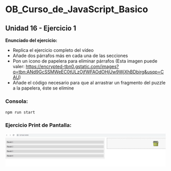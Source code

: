 # OB_Curso_de_JavaScript_Basico
## Unidad 16 - Ejercicio 1

**Enunciado del ejercicio:**

- Replica el ejercicio completo del vídeo
- Añade dos párrafos más en cada una de las secciones
- Pon un icono de papelera para eliminar párrafos (Esta imagen puede valer:
  https://encrypted-tbn0.gstatic.com/images?q=tbn:ANd9GcSSMWeEC0tULzOjfWFAOdOHjUw9WjXhBDbirg&usqp=CAU)
- Añade el código necesario para que al arrastrar un fragmento del puzzle a la papelera, éste se elimine


### Consola:
```
npm run start
```
### Ejercicio Print de Pantalla:

![Print de pantall ejercicio](img.png)

